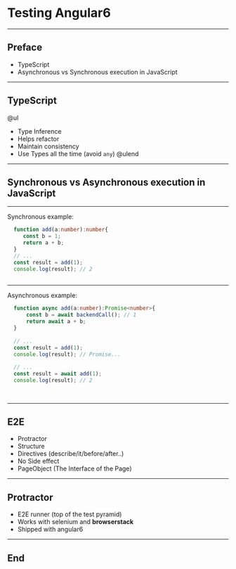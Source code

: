 
# Testing Angular6

---




## Preface

- TypeScript
- Asynchronous vs Synchronous execution in JavaScript

---

## TypeScript
 
@ul
  - Type Inference
  - Helps refactor
  - Maintain consistency
  - Use Types all the time (avoid ```any```)
@ulend

---
## Synchronous vs Asynchronous execution in JavaScript

---
Synchronous example:


```TypeScript 
  function add(a:number):number{
     const b = 1;
     return a + b;
  }
  // ... 
  const result = add(1);
  console.log(result); // 2
  
```
---
Asynchronous example:

```TypeScript
  function async add(a:number):Promise<number>{
      const b = await backendCall(); // 1
      return await a + b;
  }
  
  // ... 
  const result = add(1);
  console.log(result); // Promise... 
  
  // ... 
  const result = await add(1);
  console.log(result); // 2
  
  
```

---



## E2E

- Protractor
- Structure
- Directives (describe/it/before/after..)
- No Side effect
- PageObject (The Interface of the Page)

---

## Protractor

- E2E runner (top of the test pyramid)
- Works with selenium and **browserstack**
- Shipped with angular6


---

## End
